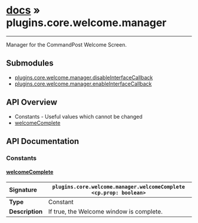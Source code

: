 # [docs](index.md) » plugins.core.welcome.manager
---

Manager for the CommandPost Welcome Screen.

## Submodules
 * [plugins.core.welcome.manager.disableInterfaceCallback](plugins.core.welcome.manager.disableInterfaceCallback.md)
 * [plugins.core.welcome.manager.enableInterfaceCallback](plugins.core.welcome.manager.enableInterfaceCallback.md)

## API Overview
* Constants - Useful values which cannot be changed
 * [welcomeComplete](#welcomecomplete)

## API Documentation

### Constants

#### [welcomeComplete](#welcomecomplete)
| <span style="float: left;">**Signature**</span> | <span style="float: left;">`plugins.core.welcome.manager.welcomeComplete <cp.prop: boolean>` </span>                                                          |
| -----------------------------------------------------|---------------------------------------------------------------------------------------------------------|
| **Type**                                             | Constant                                                                                         |
| **Description**                                      | If true, the Welcome window is complete.                                                                                         |

